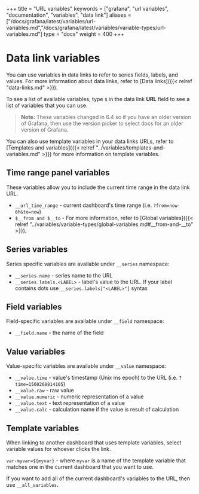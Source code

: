 +++
title = "URL variables"
keywords = ["grafana", "url variables", "documentation", "variables", "data link"]
aliases = ["/docs/grafana/latest/variables/url-variables.md","/docs/grafana/latest/variables/variable-types/url-variables.md"]
type = "docs"
weight = 400
+++

# Data link variables

You can use variables in data links to refer to series fields, labels, and values. For more information about data links, refer to [Data links]({{< relref "data-links.md" >}}).

To see a list of available variables, type `$` in the data link **URL** field to see a list of variables that you can use.

> **Note:** These variables changed in 6.4 so if you have an older version of Grafana, then use the version picker to select docs for an older version of Grafana.

You can also use template variables in your data links URLs, refer to [Templates and variables]({{< relref "../variables/templates-and-variables.md" >}}) for more information on template variables.

## Time range panel variables

These variables allow you to include the current time range in the data link URL.

* ``__url_time_range`` - current dashboard's time range (i.e. ``?from=now-6h&to=now``)
* `$__from and $__to` - For more information, refer to [Global variables]({{< relref "../variables/variable-types/global-variables.md#__from-and-__to" >}}).

## Series variables

Series specific variables are available under ``__series`` namespace:

* ``__series.name`` - series name to the URL
* ``__series.labels.<LABEL>`` - label's value to the URL. If your label contains dots use ``__series.labels["<LABEL>"]`` syntax

## Field variables

Field-specific variables are available under ``__field`` namespace:

* ``__field.name`` - the name of the field

## Value variables

Value-specific variables are available under ``__value`` namespace:

* ``__value.time`` - value's timestamp (Unix ms epoch) to the URL (i.e. ``?time=1560268814105``)
* ``__value.raw`` - raw value
* ``__value.numeric`` - numeric representation of a value
* ``__value.text`` - text representation of a value
* ``__value.calc`` - calculation name if the value is result of calculation

## Template variables

When linking to another dashboard that uses template variables, select variable values for whoever clicks the link.

``var-myvar=${myvar}`` - where ``myvar`` is a name of the template variable that matches one in the current dashboard that you want to use. 

If you want to add all of the current dashboard's variables to the URL, then use  ``__all_variables``.
